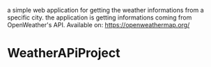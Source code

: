 a simple web application for getting the weather informations from a specific city. 
the application is getting informations coming from OpenWeather's API.
Available on: https://openweathermap.org/
# WeatherAPiProject
